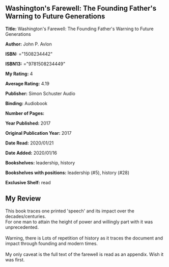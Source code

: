 ## Washington's Farewell: The Founding Father's Warning to Future Generations

**Title:** Washington's Farewell: The Founding Father's Warning to Future Generations

**Author:** John P. Avlon

**ISBN:** ="1508234442"

**ISBN13:** ="9781508234449"

**My Rating:** 4

**Average Rating:** 4.19

**Publisher:** Simon  Schuster Audio

**Binding:** Audiobook

**Number of Pages:** 

**Year Published:** 2017

**Original Publication Year:** 2017

**Date Read:** 2020/01/21

**Date Added:** 2020/01/16

**Bookshelves:** leadership, history

**Bookshelves with positions:** leadership (#5), history (#28)

**Exclusive Shelf:** read


## My Review

This book traces one printed 'speech' and its impact over the decades/centuries.<br/>For one man to attain the height of power and willingly part with it was unprecedented.<br/><br/>Warning, there is Lots of repetition of history as it traces the document and impact through founding and modern times.<br/><br/>My only caveat is the full text of the farewell is read as an appendix. Wish it was first.
